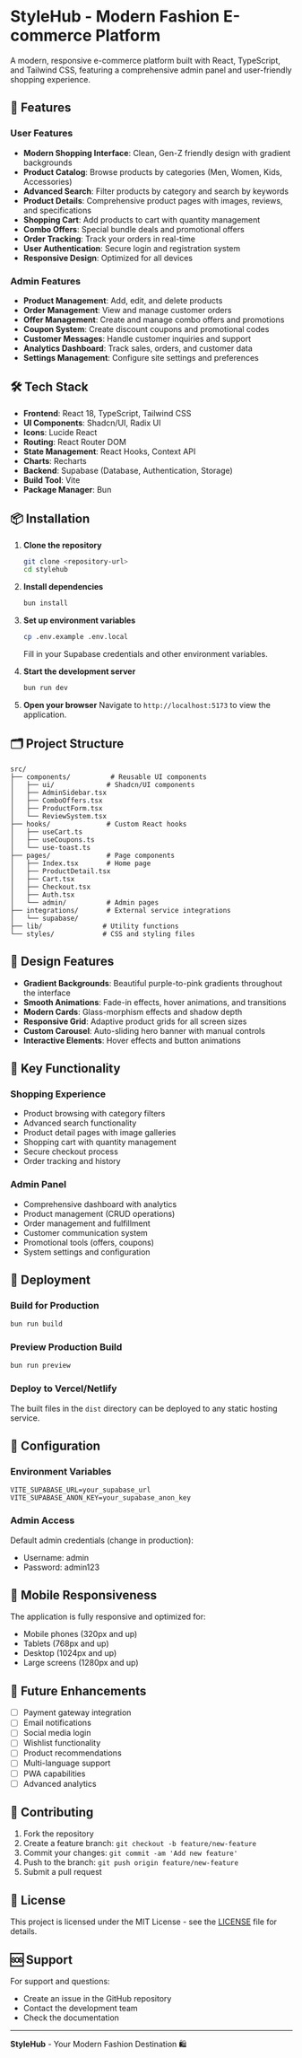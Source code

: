 
# StyleHub - Modern Fashion E-commerce Platform

A modern, responsive e-commerce platform built with React, TypeScript, and Tailwind CSS, featuring a comprehensive admin panel and user-friendly shopping experience.

## 🚀 Features

### User Features
- **Modern Shopping Interface**: Clean, Gen-Z friendly design with gradient backgrounds
- **Product Catalog**: Browse products by categories (Men, Women, Kids, Accessories)
- **Advanced Search**: Filter products by category and search by keywords
- **Product Details**: Comprehensive product pages with images, reviews, and specifications
- **Shopping Cart**: Add products to cart with quantity management
- **Combo Offers**: Special bundle deals and promotional offers
- **Order Tracking**: Track your orders in real-time
- **User Authentication**: Secure login and registration system
- **Responsive Design**: Optimized for all devices

### Admin Features
- **Product Management**: Add, edit, and delete products
- **Order Management**: View and manage customer orders
- **Offer Management**: Create and manage combo offers and promotions
- **Coupon System**: Create discount coupons and promotional codes
- **Customer Messages**: Handle customer inquiries and support
- **Analytics Dashboard**: Track sales, orders, and customer data
- **Settings Management**: Configure site settings and preferences

## 🛠️ Tech Stack

- **Frontend**: React 18, TypeScript, Tailwind CSS
- **UI Components**: Shadcn/UI, Radix UI
- **Icons**: Lucide React
- **Routing**: React Router DOM
- **State Management**: React Hooks, Context API
- **Charts**: Recharts
- **Backend**: Supabase (Database, Authentication, Storage)
- **Build Tool**: Vite
- **Package Manager**: Bun

## 📦 Installation

1. **Clone the repository**
   ```bash
   git clone <repository-url>
   cd stylehub
   ```

2. **Install dependencies**
   ```bash
   bun install
   ```

3. **Set up environment variables**
   ```bash
   cp .env.example .env.local
   ```
   Fill in your Supabase credentials and other environment variables.

4. **Start the development server**
   ```bash
   bun run dev
   ```

5. **Open your browser**
   Navigate to `http://localhost:5173` to view the application.

## 🗂️ Project Structure

```
src/
├── components/          # Reusable UI components
│   ├── ui/             # Shadcn/UI components
│   ├── AdminSidebar.tsx
│   ├── ComboOffers.tsx
│   ├── ProductForm.tsx
│   └── ReviewSystem.tsx
├── hooks/              # Custom React hooks
│   ├── useCart.ts
│   ├── useCoupons.ts
│   └── use-toast.ts
├── pages/              # Page components
│   ├── Index.tsx       # Home page
│   ├── ProductDetail.tsx
│   ├── Cart.tsx
│   ├── Checkout.tsx
│   ├── Auth.tsx
│   └── admin/          # Admin pages
├── integrations/       # External service integrations
│   └── supabase/
├── lib/               # Utility functions
└── styles/            # CSS and styling files
```

## 🎨 Design Features

- **Gradient Backgrounds**: Beautiful purple-to-pink gradients throughout the interface
- **Smooth Animations**: Fade-in effects, hover animations, and transitions
- **Modern Cards**: Glass-morphism effects and shadow depth
- **Responsive Grid**: Adaptive product grids for all screen sizes
- **Custom Carousel**: Auto-sliding hero banner with manual controls
- **Interactive Elements**: Hover effects and button animations

## 🛒 Key Functionality

### Shopping Experience
- Product browsing with category filters
- Advanced search functionality
- Product detail pages with image galleries
- Shopping cart with quantity management
- Secure checkout process
- Order tracking and history

### Admin Panel
- Comprehensive dashboard with analytics
- Product management (CRUD operations)
- Order management and fulfillment
- Customer communication system
- Promotional tools (offers, coupons)
- System settings and configuration

## 🚀 Deployment

### Build for Production
```bash
bun run build
```

### Preview Production Build
```bash
bun run preview
```

### Deploy to Vercel/Netlify
The built files in the `dist` directory can be deployed to any static hosting service.

## 🔧 Configuration

### Environment Variables
```env
VITE_SUPABASE_URL=your_supabase_url
VITE_SUPABASE_ANON_KEY=your_supabase_anon_key
```

### Admin Access
Default admin credentials (change in production):
- Username: admin
- Password: admin123

## 📱 Mobile Responsiveness

The application is fully responsive and optimized for:
- Mobile phones (320px and up)
- Tablets (768px and up)
- Desktop (1024px and up)
- Large screens (1280px and up)

## 🎯 Future Enhancements

- [ ] Payment gateway integration
- [ ] Email notifications
- [ ] Social media login
- [ ] Wishlist functionality
- [ ] Product recommendations
- [ ] Multi-language support
- [ ] PWA capabilities
- [ ] Advanced analytics

## 🤝 Contributing

1. Fork the repository
2. Create a feature branch: `git checkout -b feature/new-feature`
3. Commit your changes: `git commit -am 'Add new feature'`
4. Push to the branch: `git push origin feature/new-feature`
5. Submit a pull request

## 📄 License

This project is licensed under the MIT License - see the [LICENSE](LICENSE) file for details.

## 🆘 Support

For support and questions:
- Create an issue in the GitHub repository
- Contact the development team
- Check the documentation

---

**StyleHub** - Your Modern Fashion Destination 🛍️
